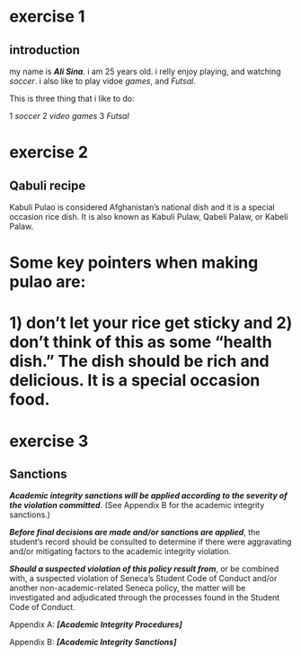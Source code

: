 # exercise 1

## introduction
my name is ***Ali Sina***. i am 25 years old. i relly enjoy playing, and watching *soccer*. i also like to play vidoe *games*, and *Futsal*.

This is three thing that i like to do:

1 *soccer*
2 *video games* 3 *Futsal*


# exercise 2 
## Qabuli recipe
Kabuli Pulao is considered Afghanistan’s national dish and it is a special occasion rice dish. It is also known as Kabuli Pulaw, Qabeli Palaw, or Kabeli Palaw.
# Some key pointers when making pulao are:
# 1) don’t let your rice get sticky and 2) don’t think of this as some “health dish.” The dish should be rich and delicious. It is a special occasion food.

# exercise 3
## Sanctions
***Academic integrity sanctions will be applied according to the severity of the violation committed***. (See Appendix B for the academic integrity sanctions.)

 ***Before final decisions are made and/or sanctions are applied***, the student’s record should be consulted to determine if there were aggravating and/or mitigating factors to the academic integrity violation.

 ***Should a suspected violation of this policy result from***, or be combined with, a suspected violation of Seneca’s Student Code of Conduct and/or another non-academic-related Seneca policy, the matter will be investigated and adjudicated through the processes found in the Student Code of Conduct.


Appendix A:  ***[Academic Integrity Procedures]***

Appendix B:  ***[Academic Integrity Sanctions]***
